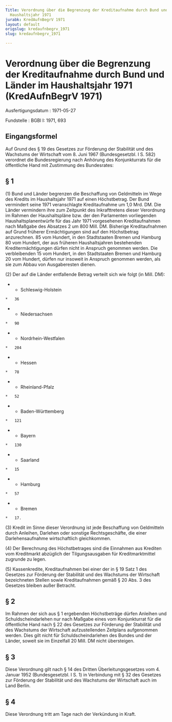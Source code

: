 ```yaml
---
Title: Verordnung über die Begrenzung der Kreditaufnahme durch Bund und Länder im
  Haushaltsjahr 1971
jurabk: KredAufnBegrV 1971
layout: default
origslug: kredaufnbegrv_1971
slug: kredaufnbegrv_1971

---
```


# Verordnung über die Begrenzung der Kreditaufnahme durch Bund und Länder im Haushaltsjahr 1971 (KredAufnBegrV 1971)

Ausfertigungsdatum
:   1971-05-27

Fundstelle
:   BGBl I: 1971, 693

## Eingangsformel

Auf Grund des § 19 des Gesetzes zur Förderung der Stabilität und des
Wachstums der Wirtschaft vom 8. Juni 1967 (Bundesgesetzbl. I S. 582)
verordnet die Bundesregierung nach Anhörung des Konjunkturrats für die
öffentliche Hand mit Zustimmung des Bundesrates:

## § 1

(1) Bund und Länder begrenzen die Beschaffung von Geldmitteln im Wege
des Kredits im Haushaltsjahr 1971 auf einen Höchstbetrag. Der Bund
vermindert seine 1971 veranschlagte Kreditaufnahme um 1,0 Mrd. DM. Die
Länder vermindern ihre zum Zeitpunkt des Inkrafttretens dieser
Verordnung im Rahmen der Haushaltspläne bzw. der den Parlamenten
vorliegenden Haushaltsplanentwürfe für das Jahr 1971 vorgesehenen
Kreditaufnahmen nach Maßgabe des Absatzes 2 um 800 Mill. DM. Bisherige
Kreditaufnahmen auf Grund früherer Ermächtigungen sind auf den
Höchstbetrag anzurechnen. 85 vom Hundert, in den Stadtstaaten Bremen
und Hamburg 80 vom Hundert, der aus früheren Haushaltsjahren
bestehenden Kreditermächtigungen dürfen nicht in Anspruch genommen
werden. Die verbleibenden 15 vom Hundert, in den Stadtstaaten Bremen
und Hamburg 20 vom Hundert, dürfen nur insoweit in Anspruch genommen
werden, als sie zum Abbau von Ausgaberesten dienen.

(2) Der auf die Länder entfallende Betrag verteilt sich wie folgt (in
Mill. DM):

*    *   Schleswig-Holstein

    *   36


*    *   Niedersachsen

    *   90


*    *   Nordrhein-Westfalen

    *   204


*    *   Hessen

    *   78


*    *   Rheinland-Pfalz

    *   52


*    *   Baden-Württemberg

    *   121


*    *   Bayern

    *   130


*    *   Saarland

    *   15


*    *   Hamburg

    *   57


*    *   Bremen

    *   17.




(3) Kredit im Sinne dieser Verordnung ist jede Beschaffung von
Geldmitteln durch Anleihen, Darlehen oder sonstige Rechtsgeschäfte,
die einer Darlehensaufnahme wirtschaftlich gleichkommen.

(4) Der Berechnung des Höchstbetrages sind die Einnahmen aus Krediten
vom Kreditmarkt abzüglich der Tilgungsausgaben für Kreditmarktmittel
zugrunde zu legen.

(5) Kassenkredite, Kreditaufnahmen bei einer der in § 19 Satz 1 des
Gesetzes zur Förderung der Stabilität und des Wachstums der Wirtschaft
bezeichneten Stellen sowie Kreditaufnahmen gemäß § 20 Abs. 3 des
Gesetzes bleiben außer Betracht.

## § 2

Im Rahmen der sich aus § 1 ergebenden Höchstbeträge dürfen Anleihen
und Schuldscheindarlehen nur nach Maßgabe eines vom Konjunkturrat für
die öffentliche Hand nach § 22 des Gesetzes zur Förderung der
Stabilität und des Wachstums der Wirtschaft aufzustellenden Zeitplans
aufgenommen werden. Dies gilt nicht für Schuldscheindarlehen des
Bundes und der Länder, soweit sie im Einzelfall 20 Mill. DM nicht
übersteigen.

## § 3

Diese Verordnung gilt nach § 14 des Dritten Überleitungsgesetzes vom
4\. Januar 1952 (Bundesgesetzbl. I S. 1) in Verbindung mit § 32 des
Gesetzes zur Förderung der Stabilität und des Wachstums der Wirtschaft
auch im Land Berlin.

## § 4

Diese Verordnung tritt am Tage nach der Verkündung in Kraft.

